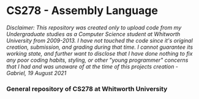 # CS278 - Assembly Language
_Disclaimer: This repository was created only to upload code from my Undergraduate studies as a Computer Science student at Whitworth University from 2009-2013.  I have not touched the code since it's original creation, submission, and grading during that time.  I cannot guarantee its working state, and further want to disclose that I have done nothing to fix any poor coding habits, styling, or other "young programmer" concerns that I had and was unaware of at the time of this projects creation - Gabriel, 19 August 2021_
### General repository of CS278 at Whitworth University
